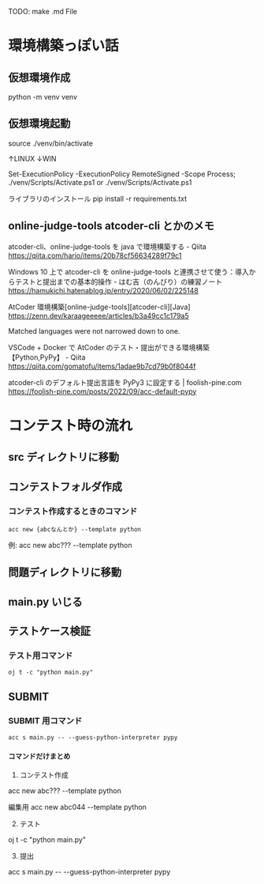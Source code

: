TODO: make .md File

# 環境構築っぽい話

## 仮想環境作成

python -m venv venv

## 仮想環境起動

source ./venv/bin/activate

↑LINUX
↓WIN

Set-ExecutionPolicy -ExecutionPolicy RemoteSigned -Scope Process; ./venv/Scripts/Activate.ps1
or
./venv/Scripts/Activate.ps1

ライブラリのインストール
pip install -r requirements.txt

## online-judge-tools atcoder-cli とかのメモ

atcoder-cli、online-judge-tools を java で環境構築する - Qiita
https://qiita.com/hario/items/20b78cf56634289f79c1

Windows 10 上で atcoder-cli を online-judge-tools と連携させて使う：導入からテストと提出までの基本的操作 - はむ吉（のんびり）の練習ノート
https://hamukichi.hatenablog.jp/entry/2020/06/02/225148

AtCoder 環境構築[online-judge-tools][atcoder-cli][Java]
https://zenn.dev/karaageeeee/articles/b3a49cc1c179a5

Matched languages were not narrowed down to one.

VSCode + Docker で AtCoder のテスト・提出ができる環境構築【Python,PyPy】 - Qiita
https://qiita.com/gomatofu/items/1adae9b7cd79b0f8044f

atcoder-cli のデフォルト提出言語を PyPy3 に設定する | foolish-pine.com
https://foolish-pine.com/posts/2022/09/acc-default-pypy

# コンテスト時の流れ

## src ディレクトリに移動

## コンテストフォルダ作成

### コンテスト作成するときのコマンド

```
acc new {abcなんとか} --template python
```

例:
acc new abc??? --template python

## 問題ディレクトリに移動

## main.py いじる

## テストケース検証

### テスト用コマンド

```
oj t -c "python main.py"
```

## SUBMIT

### SUBMIT 用コマンド

```
acc s main.py -- --guess-python-interpreter pypy
```

#### コマンドだけまとめ

1. コンテスト作成

acc new abc??? --template python

編集用
acc new abc044 --template python

2. テスト

oj t -c "python main.py"

3. 提出

acc s main.py -- --guess-python-interpreter pypy

